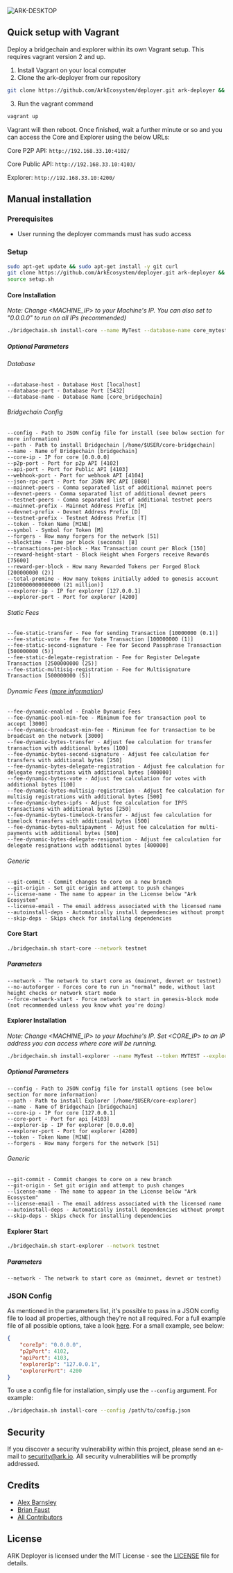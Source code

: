 ![ARK-DESKTOP](https://user-images.githubusercontent.com/8069294/53840292-a86c7a00-3f91-11e9-93a7-3777a786acf5.png)

## Quick setup with Vagrant
Deploy a bridgechain and explorer within its own Vagrant setup. This requires vagrant version 2 and up.

1. Install Vagrant on your local computer
2. Clone the ark-deployer from our repository
```bash
git clone https://github.com/ArkEcosystem/deployer.git ark-deployer && cd ark-deployer
```
3. Run the vagrant command
```bash
vagrant up
```

Vagrant will then reboot. Once finished, wait a further minute or so and you can access the Core and Explorer using the below URLs:

Core P2P API: `http://192.168.33.10:4102/`

Core Public API: `http://192.168.33.10:4103/`

Explorer: `http://192.168.33.10:4200/`

## Manual installation

### Prerequisites

- User running the deployer commands must has sudo access

### Setup

```bash
sudo apt-get update && sudo apt-get install -y git curl
git clone https://github.com/ArkEcosystem/deployer.git ark-deployer && cd ark-deployer
source setup.sh
```

#### Core Installation

*Note: Change <MACHINE_IP> to your Machine's IP. You can also set to "0.0.0.0" to run on all IPs (recommended)*

```bash
./bridgechain.sh install-core --name MyTest --database-name core_mytest --token MYTEST --symbol MT --core-ip <MACHINE_IP>
```

##### Optional Parameters

###### Database

    --database-host - Database Host [localhost]
    --database-port - Database Port [5432]
    --database-name - Database Name [core_bridgechain]

###### Bridgechain Config

    --config - Path to JSON config file for install (see below section for more information)
    --path - Path to install Bridgechain [/home/$USER/core-bridgechain]
    --name - Name of Bridgechain [bridgechain]
    --core-ip - IP for core [0.0.0.0]
    --p2p-port - Port for p2p API [4102]
    --api-port - Port for Public API [4103]
    --webhook-port - Port for webhook API [4104]
    --json-rpc-port - Port for JSON RPC API [8080]
    --mainnet-peers - Comma separated list of additional mainnet peers
    --devnet-peers - Comma separated list of additional devnet peers
    --testnet-peers - Comma separated list of additional testnet peers
    --mainnet-prefix - Mainnet Address Prefix [M]
    --devnet-prefix - Devnet Address Prefix [D]
    --testnet-prefix - Testnet Address Prefix [T]
    --token - Token Name [MINE]
    --symbol - Symbol for Token [M]
    --forgers - How many forgers for the network [51]
    --blocktime - Time per block (seconds) [8]
    --transactions-per-block - Max Transaction count per Block [150]
    --reward-height-start - Block Height when Forgers receive Rewards [75600]
    --reward-per-block - How many Rewarded Tokens per Forged Block [200000000 (2)]
    --total-premine - How many tokens initially added to genesis account [2100000000000000 (21 million)]
    --explorer-ip - IP for explorer [127.0.0.1]
    --explorer-port - Port for explorer [4200]

###### Static Fees

    --fee-static-transfer - Fee for sending Transaction [10000000 (0.1)]
    --fee-static-vote - Fee for Vote Transaction [100000000 (1)]
    --fee-static-second-signature - Fee for Second Passphrase Transaction [500000000 (5)]
    --fee-static-delegate-registration - Fee for Register Delegate Transaction [2500000000 (25)]
    --fee-static-multisig-registration - Fee for Multisignature Transaction [500000000 (5)]

###### Dynamic Fees ([more information](https://blog.ark.io/towards-flexible-marketplace-with-ark-dynamic-fees-running-on-new-core-31f1aaf1e867))

    --fee-dynamic-enabled - Enable Dynamic Fees
    --fee-dynamic-pool-min-fee - Minimum fee for transaction pool to accept [3000]
    --fee-dynamic-broadcast-min-fee - Minimum fee for transaction to be broadcast on the network [3000]
    --fee-dynamic-bytes-transfer - Adjust fee calculation for transfer transaction with additional bytes [100]
    --fee-dynamic-bytes-second-signature - Adjust fee calculation for transfers with additional bytes [250]
    --fee-dynamic-bytes-delegate-registration - Adjust fee calculation for delegate registrations with additional bytes [400000]
    --fee-dynamic-bytes-vote - Adjust fee calculation for votes with additional bytes [100]
    --fee-dynamic-bytes-multisig-registration - Adjust fee calculation for multisig registrations with additional bytes [500]
    --fee-dynamic-bytes-ipfs - Adjust fee calculation for IPFS transactions with additional bytes [250]
    --fee-dynamic-bytes-timelock-transfer - Adjust fee calculation for timelock transfers with additional bytes [500]
    --fee-dynamic-bytes-multipayment - Adjust fee calculation for multi-payments with additional bytes [500]
    --fee-dynamic-bytes-delegate-resignation - Adjust fee calculation for delegate resignations with additional bytes [400000]

###### Generic

    --git-commit - Commit changes to core on a new branch
    --git-origin - Set git origin and attempt to push changes
    --license-name - The name to appear in the License below "Ark Ecosystem"
    --license-email - The email address associated with the licensed name
    --autoinstall-deps - Automatically install dependencies without prompt
    --skip-deps - Skips check for installing dependencies

#### Core Start

```bash
./bridgechain.sh start-core --network testnet
```

##### Parameters

    --network - The network to start core as (mainnet, devnet or testnet)
    --no-autoforger - Forces core to run in "normal" mode, without last height checks or network start mode
    --force-network-start - Force network to start in genesis-block mode (not recommended unless you know what you're doing)

#### Explorer Installation

*Note: Change <MACHINE_IP> to your Machine's IP. Set <CORE_IP> to an IP address you can access where core will be running.*

```bash
./bridgechain.sh install-explorer --name MyTest --token MYTEST --explorer-ip <MACHINE_IP> --core-ip <CORE_IP>
```

##### Optional Parameters

    --config - Path to JSON config file for install options (see below section for more information)
    --path - Path to install Explorer [/home/$USER/core-explorer]
    --name - Name of Bridgechain [bridgechain]
    --core-ip - IP for core [127.0.0.1]
    --core-port - Port for api [4103]
    --explorer-ip - IP for explorer [0.0.0.0]
    --explorer-port - Port for explorer [4200]
    --token - Token Name [MINE]
    --forgers - How many forgers for the network [51]

###### Generic

    --git-commit - Commit changes to core on a new branch
    --git-origin - Set git origin and attempt to push changes
    --license-name - The name to appear in the License below "Ark Ecosystem"
    --license-email - The email address associated with the licensed name
    --autoinstall-deps - Automatically install dependencies without prompt
    --skip-deps - Skips check for installing dependencies

#### Explorer Start

```bash
./bridgechain.sh start-explorer --network testnet
```

##### Parameters

    --network - The network to start core as (mainnet, devnet or testnet)

### JSON Config

As mentioned in the parameters list, it's possible to pass in a JSON config file to load all properties, although they're not all required. For a full example file of all possible options, take a look [here](config.sample.json). For a small example, see below:

```json
{
    "coreIp": "0.0.0.0",
    "p2pPort": 4102,
    "apiPort": 4103,
    "explorerIp": "127.0.0.1",
    "explorerPort": 4200
}
```

To use a config file for installation, simply use the `--config` argument. For example:

```bash
./bridgechain.sh install-core --config /path/to/config.json
```

## Security

If you discover a security vulnerability within this project, please send an e-mail to security@ark.io. All security vulnerabilities will be promptly addressed.

## Credits

- [Alex Barnsley](https://github.com/alexbarnsley)
- [Brian Faust](https://github.com/faustbrian)
- [All Contributors](../../contributors)

## License

ARK Deployer is licensed under the MIT License - see the [LICENSE](./LICENSE) file for details.
